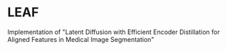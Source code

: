 # LEAF
Implementation of "Latent Diffusion with Efficient Encoder Distillation for Aligned Features in Medical Image Segmentation"
